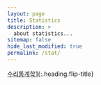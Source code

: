 ```yaml
---
layout: page
title: Statistics
description: >
  about statistics...
sitemap: false
hide_last_modified: true
permalink: /stat/
---
```


[수리통계학1]{:.heading.flip-title}

[수리통계학1]: /stat/2024-02-18-stat1